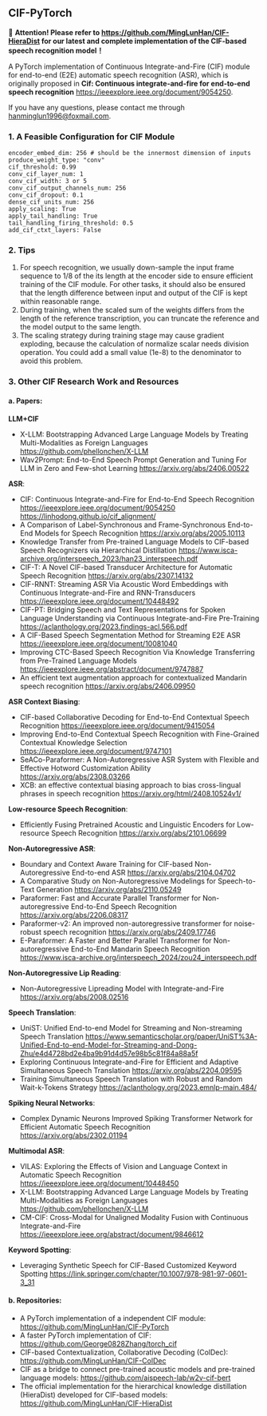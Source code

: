 ## CIF-PyTorch

:rocket: **Attention! Please refer to https://github.com/MingLunHan/CIF-HieraDist for our latest and complete implementation of the CIF-based speech recognition model！**

A PyTorch implementation of Continuous Integrate-and-Fire (CIF) module for end-to-end (E2E) automatic speech recognition (ASR), which is originally proposed in **Cif: Continuous integrate-and-fire for end-to-end speech recognition** https://ieeexplore.ieee.org/document/9054250.

If you have any questions, please contact me through hanminglun1996@foxmail.com.

### 1. A Feasible Configuration for CIF Module
```
encoder_embed_dim: 256 # should be the innermost dimension of inputs
produce_weight_type: "conv"
cif_threshold: 0.99
conv_cif_layer_num: 1
conv_cif_width: 3 or 5
conv_cif_output_channels_num: 256
conv_cif_dropout: 0.1
dense_cif_units_num: 256
apply_scaling: True
apply_tail_handling: True
tail_handling_firing_threshold: 0.5
add_cif_ctxt_layers: False
```

### 2. **Tips**

1. For speech recognition, we usually down-sample the input frame sequence to 1/8 of the its length at the encoder side to ensure efficient training of the CIF module. For other tasks, it should also be ensured that the length difference between input and output of the CIF is kept within reasonable range.
2. During training, when the scaled sum of the weights differs from the length of the reference transcription, you can truncate the reference and the model output to the same length.
3. The scaling strategy during training stage may cause gradient exploding, because the calculation of normalize scalar needs division operation. You could add a small value (1e-8) to the denominator to avoid this problem.

### 3. **Other CIF Research Work and Resources**

#### a. Papers:

**LLM+CIF**
  - X-LLM: Bootstrapping Advanced Large Language Models by Treating Multi-Modalities as Foreign Languages https://github.com/phellonchen/X-LLM
  - Wav2Prompt: End-to-End Speech Prompt Generation and Tuning For LLM in Zero and Few-shot Learning https://arxiv.org/abs/2406.00522

**ASR**:
  - CIF: Continuous Integrate-and-Fire for End-to-End Speech Recognition https://ieeexplore.ieee.org/document/9054250 https://linhodong.github.io/cif_alignment/
  - A Comparison of Label-Synchronous and Frame-Synchronous End-to-End Models for Speech Recognition https://arxiv.org/abs/2005.10113
  - Knowledge Transfer from Pre-trained Language Models to CIF-based Speech Recognizers via Hierarchical Distillation https://www.isca-archive.org/interspeech_2023/han23_interspeech.pdf
  - CIF-T: A Novel CIF-based Transducer Architecture for Automatic Speech Recognition https://arxiv.org/abs/2307.14132
  - CIF-RNNT: Streaming ASR Via Acoustic Word Embeddings with Continuous Integrate-and-Fire and RNN-Transducers https://ieeexplore.ieee.org/document/10448492
  - CIF-PT: Bridging Speech and Text Representations for Spoken Language Understanding via Continuous Integrate-and-Fire Pre-Training https://aclanthology.org/2023.findings-acl.566.pdf
  - A CIF-Based Speech Segmentation Method for Streaming E2E ASR https://ieeexplore.ieee.org/document/10081040
  - Improving CTC-Based Speech Recognition Via Knowledge Transferring from Pre-Trained Language Models https://ieeexplore.ieee.org/abstract/document/9747887
  - An efficient text augmentation approach for contextualized Mandarin speech recognition https://arxiv.org/abs/2406.09950

**ASR Context Biasing**:
  - CIF-based Collaborative Decoding for End-to-End Contextual Speech Recognition https://ieeexplore.ieee.org/document/9415054
  - Improving End-to-End Contextual Speech Recognition with Fine-Grained Contextual Knowledge Selection https://ieeexplore.ieee.org/document/9747101
  - SeACo-Paraformer: A Non-Autoregressive ASR System with Flexible and Effective Hotword Customization Ability https://arxiv.org/abs/2308.03266
  - XCB: an effective contextual biasing approach to bias cross-lingual phrases in speech recognition https://arxiv.org/html/2408.10524v1/

**Low-resource Speech Recognition**:
  - Efficiently Fusing Pretrained Acoustic and Linguistic Encoders for Low-resource Speech Recognition https://arxiv.org/abs/2101.06699

**Non-Autoregressive ASR**:
  - Boundary and Context Aware Training for CIF-based Non-Autoregressive End-to-end ASR https://arxiv.org/abs/2104.04702
  - A Comparative Study on Non-Autoregressive Modelings for Speech-to-Text Generation https://arxiv.org/abs/2110.05249
  - Paraformer: Fast and Accurate Parallel Transformer for Non-autoregressive End-to-End Speech Recognition https://arxiv.org/abs/2206.08317
  - Paraformer-v2: An improved non-autoregressive transformer for noise-robust speech recognition https://arxiv.org/abs/2409.17746
  - E-Paraformer: A Faster and Better Parallel Transformer for Non-autoregressive End-to-End Mandarin Speech Recognition https://www.isca-archive.org/interspeech_2024/zou24_interspeech.pdf

**Non-Autoregressive Lip Reading**:
  - Non-Autoregressive Lipreading Model with Integrate-and-Fire https://arxiv.org/abs/2008.02516

**Speech Translation**:
  - UniST: Unified End-to-end Model for Streaming and Non-streaming Speech Translation https://www.semanticscholar.org/paper/UniST%3A-Unified-End-to-end-Model-for-Streaming-and-Dong-Zhu/e4d4728bd2e4ba9b91d4d57e98b5c81f84a88a5f
  - Exploring Continuous Integrate-and-Fire for Efficient and Adaptive Simultaneous Speech Translation https://arxiv.org/abs/2204.09595
  - Training Simultaneous Speech Translation with Robust and Random Wait-k-Tokens Strategy https://aclanthology.org/2023.emnlp-main.484/
  
**Spiking Neural Networks**:
  - Complex Dynamic Neurons Improved Spiking Transformer Network for Efficient Automatic Speech Recognition https://arxiv.org/abs/2302.01194

**Multimodal ASR**:
  - VILAS: Exploring the Effects of Vision and Language Context in Automatic Speech Recognition https://ieeexplore.ieee.org/document/10448450
  - X-LLM: Bootstrapping Advanced Large Language Models by Treating Multi-Modalities as Foreign Languages https://github.com/phellonchen/X-LLM
  - CM-CIF: Cross-Modal for Unaligned Modality Fusion with Continuous Integrate-and-Fire https://ieeexplore.ieee.org/abstract/document/9846612

**Keyword Spotting**:
  - Leveraging Synthetic Speech for CIF-Based Customized Keyword Spotting https://link.springer.com/chapter/10.1007/978-981-97-0601-3_31

#### b. Repositories:
  - A PyTorch implementation of a independent CIF module: https://github.com/MingLunHan/CIF-PyTorch
  - A faster PyTorch implementation of CIF: https://github.com/George0828Zhang/torch_cif
  - CIF-based Contextualization, Collaborative Decoding (ColDec): https://github.com/MingLunHan/CIF-ColDec
  - CIF as a bridge to connect pre-trained acoustic models and pre-trained language models: https://github.com/aispeech-lab/w2v-cif-bert
  - The official implementation for the hierarchical knowledge distillation (HieraDist) developed for CIF-based models: https://github.com/MingLunHan/CIF-HieraDist
